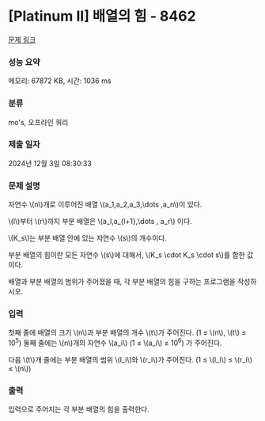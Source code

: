 # [Platinum II] 배열의 힘 - 8462 

[문제 링크](https://www.acmicpc.net/problem/8462) 

### 성능 요약

메모리: 67872 KB, 시간: 1036 ms

### 분류

mo's, 오프라인 쿼리

### 제출 일자

2024년 12월 3일 08:30:33

### 문제 설명

<p>자연수 \(n\)개로 이루어진 배열 \(a_1,a_2,a_3,\dots ,a_n\)이 있다.</p>

<p>\(l\)부터 \(r\)까지 부분 배열은 \(a_l,a_{l+1},\dots , a_r\) 이다.</p>

<p>\(K_s\)는 부분 배열 안에 있는 자연수 \(s\)의 개수이다.</p>

<p>부분 배열의 힘이란 모든 자연수 \(s\)에 대해서, \(K_s \cdot K_s \cdot s\)를 합한 값이다.</p>

<p>배열과 부분 배열의 범위가 주어졌을 때, 각 부분 배열의 힘을 구하는 프로그램을 작성하시오.</p>

### 입력 

 <p>첫째 줄에 배열의 크기 \(n\)과 부분 배열의 개수 \(t\)가 주어진다. (1 ≤ \(n\), \(t\) ≤ 10<sup>5</sup>) 둘째 줄에는 \(n\)개의 자연수 \(a_i\) (1 ≤ \(a_i\) ≤ 10<sup>6</sup>) 가 주어진다.</p>

<p>다음 \(t\)개 줄에는 부분 배열의 범위 \(l_i\)와 \(r_i\)가 주어진다. (1 ≤ \(l_i\) ≤ \(r_i\) ≤ \(n\))</p>

### 출력 

 <p>입력으로 주어지는 각 부분 배열의 힘을 출력한다.</p>

